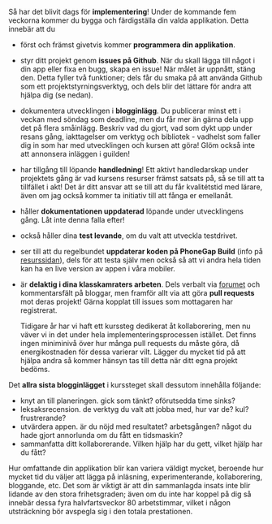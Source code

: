 Så har det blivit dags för **implementering**! Under de kommande fem veckorna kommer du bygga och färdigställa din valda applikation. Detta innebär att du

*    först och främst givetvis kommer **programmera din applikation**.
*    styr ditt projekt genom **issues på Github**. När du skall lägga till något i din app eller fixa en bugg, skapa en issue! När målet är uppnått, stäng den. Detta fyller två funktioner; dels får du smaka på att använda Github som ett projektstyrningsverktyg, och dels blir det lättare för andra att hjälpa dig (se nedan).
*    dokumentera utvecklingen i **blogginlägg**. Du publicerar minst ett i veckan med söndag som deadline, men du får mer än gärna dela upp det på flera småinlägg. Beskriv vad du gjort, vad som dykt upp under resans gång, iakttagelser om verktyg och bibliotek - vadhelst som faller dig in som har med utvecklingen och kursen att göra! Glöm också inte att annonsera inläggen i guilden!
*    har tillgång till löpande **handledning**! Ett aktivt handledarskap under projektets gång är vad kursens resurser främst satsats på, så se till att ta tillfället i akt! Det är ditt ansvar att se till att du får kvalitétstid med lärare, även om jag också kommer ta initiativ till att fånga er emellanåt.
*    håller **dokumentationen uppdaterad** löpande under utvecklingens gång. Låt inte denna falla efter!
*    också håller dina **test levande**, om du valt att utveckla testdrivet.
*    ser till att du regelbundet **uppdaterar koden på PhoneGap Build** (info på [resurssidan][3]), dels för att testa själv men också så att vi andra hela tiden kan ha en live version av appen i våra mobiler.
*    är **delaktig i dina klasskamraters arbeten**. Dels verbalt via [forumet][1] och kommentarsfält på bloggar, men framför allt via att göra **pull requests** mot deras projekt! Gärna kopplat till issues som mottagaren har registrerat.

     Tidigare år har vi haft ett kurssteg dedikerat åt kollaborering, men nu väver vi in det under hela implementeringsprocessen istället. Det finns ingen miniminivå över hur många pull requests du måste göra, då energikostnaden för dessa varierar vilt. Lägger du mycket tid på att hjälpa andra så kommer hänsyn tas till detta när ditt egna projekt bedöms. 

Det **allra sista blogginlägget** i kurssteget skall dessutom innehålla följande:

*    knyt an till planeringen. gick som tänkt? oförutsedda time sinks?
*    leksaksrecension. de verktyg du valt att jobba med, hur var de? kul? frustrerande?
*    utvärdera appen. är du nöjd med resultatet? arbetsgången? något du hade gjort annorlunda om du fått en tidsmaskin?
*    sammanfatta ditt kollaborerande. Vilken hjälp har du gett, vilket hjälp har du fått?

Hur omfattande din applikation blir kan variera väldigt mycket, beroende hur mycket tid du väljer att lägga på inläsning, experimenterande, kollaborering, bloggande, etc. Det som är viktigt är att din sammanlagda insats inte blir lidande av den stora frihetsgraden; även om du inte har koppel på dig så innebär dessa fyra halvfartsveckor 80 arbetstimmar, vilket i någon utsträckning bör avspegla sig i den totala prestationen.


[1]: http://bit.ly/riaforum2013ht
[2]: https://coursepress.lnu.se/kurs/ria-utveckling-med-javascript/cloud9-editor/
[3]: https://coursepress.lnu.se/kurs/ria-utveckling-med-javascript/phonegapbuild/